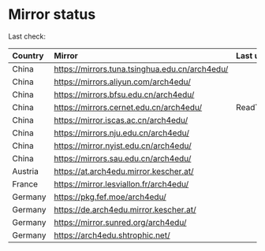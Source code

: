 <script src="./time.js"></script>
# Mirror status
Last check: <script type="text/javascript">localize(1750164835.876347);</script>

|Country|Mirror|Last update|
|:------|:-----|:----------|
|China|https://mirrors.tuna.tsinghua.edu.cn/arch4edu/|<script type="text/javascript">localize(1750142880);</script>|
|China|https://mirrors.aliyun.com/arch4edu/|<script type="text/javascript">localize(1750142880);</script>|
|China|https://mirrors.bfsu.edu.cn/arch4edu/|<script type="text/javascript">localize(1750099558);</script>|
|China|https://mirrors.cernet.edu.cn/arch4edu/|ReadTimeout|
|China|https://mirror.iscas.ac.cn/arch4edu/|<script type="text/javascript">localize(1750099558);</script>|
|China|https://mirrors.nju.edu.cn/arch4edu/|<script type="text/javascript">localize(1750056568);</script>|
|China|https://mirror.nyist.edu.cn/arch4edu/|<script type="text/javascript">localize(1750099558);</script>|
|China|https://mirrors.sau.edu.cn/arch4edu/|<script type="text/javascript">localize(1731653531);</script>|
|Austria|https://at.arch4edu.mirror.kescher.at/|<script type="text/javascript">localize(1750142880);</script>|
|France|https://mirror.lesviallon.fr/arch4edu/|<script type="text/javascript">localize(1750142880);</script>|
|Germany|https://pkg.fef.moe/arch4edu/|<script type="text/javascript">localize(1750142880);</script>|
|Germany|https://de.arch4edu.mirror.kescher.at/|<script type="text/javascript">localize(1750142880);</script>|
|Germany|https://mirror.sunred.org/arch4edu/|<script type="text/javascript">localize(1750142880);</script>|
|Germany|https://arch4edu.shtrophic.net/|<script type="text/javascript">localize(1750099558);</script>|

<script src="./tablefilter/tablefilter.js"></script>
<script src="./table.js"></script>